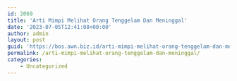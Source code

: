 ```yaml
---
id: 2069
title: 'Arti Mimpi Melihat Orang Tenggelam Dan Meninggal'
date: '2023-07-05T12:41:08+00:00'
author: admin
layout: post
guid: 'https://bos.awn.biz.id/arti-mimpi-melihat-orang-tenggelam-dan-meninggal/'
permalink: /arti-mimpi-melihat-orang-tenggelam-dan-meninggal/
categories:
    - Uncategorized
---
```


